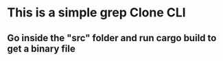 # This is a  simple grep Clone CLI
## Go inside the "src" folder and run cargo build to get a binary file